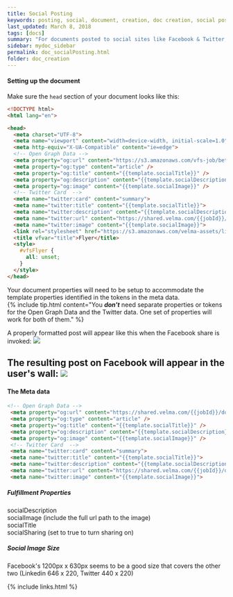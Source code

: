 ```yaml
---
title: Social Posting
keywords: posting, social, document, creation, doc creation, social posting
last_updated: March 8, 2018
tags: [docs]
summary: "For documents posted to social sites like Facebook & Twitter, specific meta data needs to be included"
sidebar: mydoc_sidebar
permalink: doc_socialPosting.html
folder: doc_creation
---
```


#### Setting up the document
Make sure the ```head``` section of your document looks like this:
```html
<!DOCTYPE html>
<html lang="en">

<head>
  <meta charset="UTF-8">
  <meta name="viewport" content="width=device-width, initial-scale=1.0">
  <meta http-equiv="X-UA-Compatible" content="ie=edge">
  <!-- Open Graph Data -->
  <meta property="og:url" content="https://s3.amazonaws.com/vfs-job/beta/{{jobId}}/document" />
  <meta property="og:type" content="article" />
  <meta property="og:title" content="{{template.socialTitle}}" />
  <meta property="og:description" content="{{template.socialDescription}}" />
  <meta property="og:image" content="{{template.socialImage}}" />
  <!-- Twitter Card  -->
  <meta name="twitter:card" content="summary">
  <meta name="twitter:title" content="{{template.socialTitle}}">
  <meta name="twitter:description" content="{{template.socialDescription}}">
  <meta name="twitter:url" content="https://shared.velma.com/{{jobId}}/document">
  <meta name="twitter:image" content="{{template.socialImage}}">
  <link rel="stylesheet" href="https://s3.amazonaws.com/velma-assets/library/_templates/print/_common/unstyle.css">
  <title vfvar="title">Flyer</title>
  <style>
    #vfsFlyer {
      all: unset;
    }
  </style>
</head>
```
Your document properties will need to be setup to accommodate the template properties identified in the tokens in the meta data.  
{% include tip.html content="You **_don't_** need separate properties or tokens for the Open Graph Data and the Twitter data.  One set of properties will work for both of them." %}

A properly formatted post will appear like this when the Facebook share is invoked:
![](http://screencast-o-matic.com/screenshots/u/fUaP/1501715171795-69114.png)

The resulting post on Facebook will appear in the user's wall:
![](http://screencast-o-matic.com/screenshots/u/fUaP/1501716666015-2906.png)
---
#### The Meta data
```html
<!-- Open Graph Data -->
 <meta property="og:url" content="https://shared.velma.com/{{jobId}}/document" />
 <meta property="og:type" content="article" />
 <meta property="og:title" content="{{template.socialTitle}}" />
 <meta property="og:description" content="{{template.socialDescription}}" />
 <meta property="og:image" content="{{template.socialImage}}" />
 <!-- Twitter Card  -->
 <meta name="twitter:card" content="summary">
 <meta name="twitter:title" content="{{template.socialTitle}}">
 <meta name="twitter:description" content="{{template.socialDescription}}">
 <meta name="twitter:url" content="https://shared.velma.com/{{jobId}}/document">
 <meta name="twitter:image" content="{{template.socialImage}}">
```

##### Fulfillment Properties
  socialDescription  
  socialImage (include the full url path to the image)  
  socialTitle  
  socialSharing (set to true to turn sharing on)

##### Social Image Size
Facebook's 1200px x 630px seems to be a good size that covers the other two (Linkedin 646 x 220, Twitter 440 x 220)
[](https://makeawebsitehub.com/social-media-image-sizes-cheat-sheet/ )


{% include links.html %}
